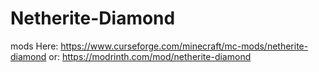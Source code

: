 # Netherite-Diamond
mods Here: https://www.curseforge.com/minecraft/mc-mods/netherite-diamond
or: https://modrinth.com/mod/netherite-diamond
